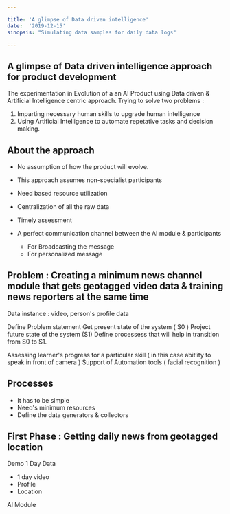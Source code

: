 ```yaml
---

title: 'A glimpse of Data driven intelligence'
date:  '2019-12-15'
sinopsis: "Simulating data samples for daily data logs"

---
```


## A glimpse of Data driven intelligence approach for product development

The experimentation in Evolution of a an AI Product using Data driven & Artificial Intelligence centric approach. Trying to solve two problems :

1. Imparting necessary human skills to upgrade human intelligence
2. Using Artificial Intelligence to automate repetative tasks and decision making.

## About the approach

* No assumption of how the product will evolve.
* This approach assumes non-specialist participants
* Need based resource utilization
* Centralization of all the raw data
* Timely assessment
* A perfect communication channel between the AI module & participants

    - For Broadcasting the message
    - For personalized message

## Problem : Creating a minimum news channel module that gets geotagged video data & training news reporters at the same time

Data instance : video, person's profile data

Define Problem statement
Get present state of the system ( S0 )
Project future state of the system (S1)
Define processess that will help in transition from S0 to S1.

Assessing learner's progress for a particular skill ( in this case abitlity to speak in front of camera )
Support of Automation tools ( facial recognition )

## Processes

- It has to be simple
- Need's minimum resources
- Define the data generators & collectors

## First Phase : Getting daily news from geotagged location

Demo 1 Day Data

- 1 day video
- Profile
- Location


AI Module

